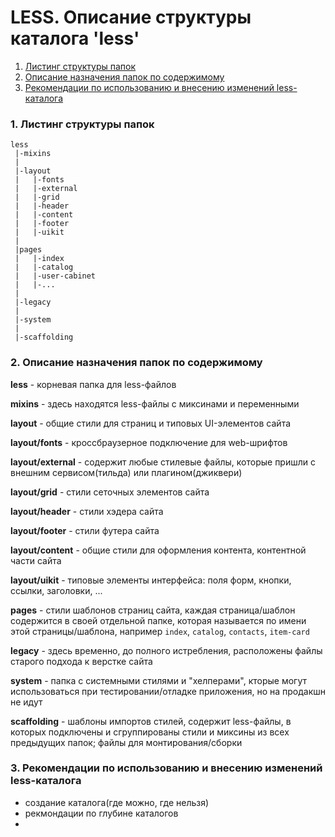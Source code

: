 # LESS. Описание структуры каталога 'less'

 1. [Листинг структуры папок](#1-Листинг-структуры-папок)
 2. [Описание назначения папок по содержимому](#2-Описание-назначения-папок-по-содержимому)
 3. [Рекомендации по использованию и внесению изменений less-каталога](#3-Рекомендации-по-использованию-и-внесению-изменений-less-каталога)



### 1. Листинг структуры папок
```
less
 |-mixins
 |
 |-layout
 |   |-fonts
 |   |-external
 |   |-grid
 |   |-header
 |   |-content
 |   |-footer
 |   |-uikit
 |
 |pages
 |   |-index
 |   |-catalog
 |   |-user-cabinet
 |   |-...
 |
 |-legacy
 |
 |-system
 |
 |-scaffolding
```




### 2. Описание назначения папок по содержимому

**less** - корневая папка для less-файлов


**mixins** - здесь находятся less-файлы с миксинами и переменными


**layout** - общие стили для страниц и типовых UI-элементов сайта

**layout/fonts** - кроссбраузерное подключение для web-шрифтов

**layout/external** - содержит любые стилевые файлы, которые пришли с внешним сервисом(тильда) или плагином(джиквери)

**layout/grid** - стили сеточных элементов сайта

**layout/header** - стили хэдера сайта

**layout/footer** - стили футера сайта

**layout/content** - общие стили для оформления контента, контентной части сайта

**layout/uikit** - типовые элементы интерфейса: поля форм, кнопки, ссылки, заголовки, ...


**pages** - стили шаблонов страниц сайта, каждая страница/шаблон содержится в своей отдельной папке, которая называется по имени этой страницы/шаблона, например `index`, `catalog`, `contacts`, `item-card`

**legacy** - здесь временно, до полного истребления, расположены файлы старого подхода к верстке сайта

**system** - папка с системными стилями и "хелперами", кторые могут использоваться при тестировании/отладке приложения, но на продакшн не идут

**scaffolding** - шаблоны импортов стилей, содержит less-файлы, в которых подключены и сгруппированы стили и миксины из всех предыдущих папок; файлы для монтирования/сборки




### 3. Рекомендации по использованию и внесению изменений less-каталога
 - создание каталога(где можно, где нельзя)
 - рекмондации по глубине каталогов
 - 